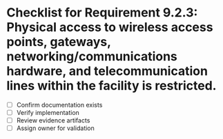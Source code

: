 # Checklist for Requirement 9.2.3: Physical access to wireless access points, gateways, networking/communications hardware, and telecommunication lines within the facility is restricted.

- [ ] Confirm documentation exists
- [ ] Verify implementation
- [ ] Review evidence artifacts
- [ ] Assign owner for validation
